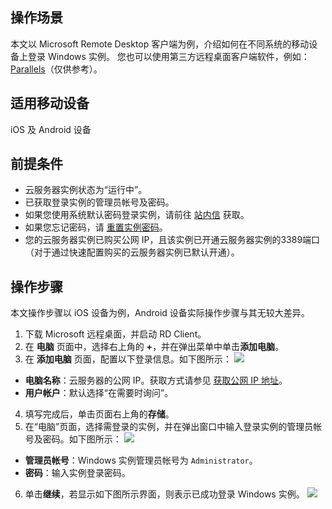 ## 操作场景
本文以 Microsoft Remote Desktop 客户端为例，介绍如何在不同系统的移动设备上登录 Windows 实例。
您也可以使用第三方远程桌面客户端软件，例如： [Parallels](https://www.parallels.cn/products/ras/download/client/#win)（仅供参考）。
## 适用移动设备
iOS 及 Android 设备

## 前提条件
- 云服务器实例状态为“运行中”。
- 已获取登录实例的管理员帐号及密码。
 - 如果您使用系统默认密码登录实例，请前往 [站内信](https://console.cloud.tencent.com/message) 获取。
 - 如果您忘记密码，请 [重置实例密码](https://cloud.tencent.com/document/product/213/16566)。
- 您的云服务器实例已购买公网 IP，且该实例已开通云服务器实例的3389端口（对于通过快速配置购买的云服务器实例已默认开通）。

## 操作步骤


<dx-alert infotype="explain" title="">
本文操作步骤以 iOS 设备为例，Android 设备实际操作步骤与其无较大差异。
</dx-alert>

1. 下载 Microsoft 远程桌面，并启动 RD Client。
2. 在 **电脑** 页面中，选择右上角的 **+**，并在弹出菜单中单击**添加电脑**。
3. 在 **添加电脑** 页面，配置以下登录信息。如下图所示：
![](https://main.qcloudimg.com/raw/1f74914dc3567171ba64d91c2e4863e7.jpg)
 - **电脑名称**：云服务器的公网 IP。获取方式请参见 [获取公网 IP 地址](https://cloud.tencent.com/document/product/213/17940)。
 - **用户帐户**：默认选择“在需要时询问”。
4. 填写完成后，单击页面右上角的**存储**。
5. 在“电脑”页面，选择需登录的实例，并在弹出窗口中输入登录实例的管理员帐号及密码。如下图所示：
![](https://main.qcloudimg.com/raw/7498f0b0e551c6f976b12218422d577b.jpg)
 - **管理员帐号**：Windows 实例管理员帐号为 `Administrator`。
 - **密码**：输入实例登录密码。
6. 单击**继续**，若显示如下图所示界面，则表示已成功登录 Windows 实例。
 ![](https://main.qcloudimg.com/raw/60abc6a9f51ae33ea95aa11edc53e009.jpg)
 

